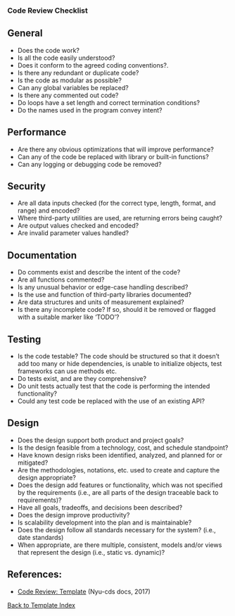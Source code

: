 ### Code Review Checklist
## General
* Does the code work?
* Is all the code easily understood?
* Does it conform to the agreed coding conventions?.
* Is there any redundant or duplicate code?
* Is the code as modular as possible?
* Can any global variables be replaced?
* Is there any commented out code?
* Do loops have a set length and correct termination conditions?
* Do the names used in the program convey intent?
## Performance
* Are there any obvious optimizations that will improve performance?
* Can any of the code be replaced with library or built-in functions?
* Can any logging or debugging code be removed?
## Security
* Are all data inputs checked (for the correct type, length, format, and range) and encoded?
* Where third-party utilities are used, are returning errors being caught?
* Are output values checked and encoded?
* Are invalid parameter values handled?
## Documentation
* Do comments exist and describe the intent of the code?
* Are all functions commented?
* Is any unusual behavior or edge-case handling described?
* Is the use and function of third-party libraries documented?
* Are data structures and units of measurement explained?
* Is there any incomplete code? If so, should it be removed or flagged with a suitable marker like ‘TODO’?
## Testing
* Is the code testable? The code should be structured so that it doesn’t add too many or hide dependencies, is unable to initialize objects, test frameworks can use methods etc.
* Do tests exist, and are they comprehensive?
* Do unit tests actually test that the code is performing the intended functionality?
* Could any test code be replaced with the use of an existing API?
## Design
* Does the design support both product and project goals?
* Is the design feasible from a technology, cost, and schedule standpoint?
* Have known design risks been identified, analyzed, and planned for or mitigated?
* Are the methodologies, notations, etc. used to create and capture the design appropriate?
* Does the design add features or functionality, which was not specified by the requirements (i.e., are all parts of the design traceable back to requirements)?
* Have all goals, tradeoffs, and decisions been described?
* Does the design improve productivity?
* Is scalability development into the plan and is maintainable?
* Does the design follow all standards necessary for the system? (i.e., date standards)
* When appropriate, are there multiple, consistent, models and/or views that represent the design (i.e., static vs. dynamic)?
## References:
* [Code Review: Template](https://nyu-cds.github.io/effective-code-reviews/03-checklist/) (Nyu-cds docs, 2017)

[Back to Template Index](./index.md)
